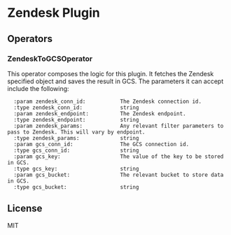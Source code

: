 # Zendesk Plugin


## Operators

### ZendeskToGCSOperator

This operator composes the logic for this plugin. It fetches the Zendesk specified object and saves the result in GCS. The parameters it can accept include the following:
```
  :param zendesk_conn_id:           The Zendesk connection id.
  :type zendesk_conn_id:            string
  :param zendesk_endpoint:          The Zendesk endpoint.
  :type zendesk_endpoint:           string
  :param zendesk_params:            Any relevant filter parameters to pass to Zendesk. This will vary by endpoint.
  :type zendesk_params:             string
  :param gcs_conn_id:               The GCS connection id.
  :type gcs_conn_id:                string
  :param gcs_key:                   The value of the key to be stored in GCS.
  :type gcs_key:                    string
  :param gcs_bucket:                The relevant bucket to store data in GCS.
  :type gcs_bucket:                 string
```
## License
MIT
